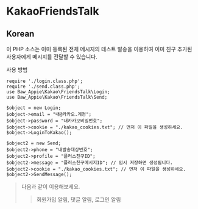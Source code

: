 # KakaoFriendsTalk
## Korean

이 PHP 소스는 이미 등록된 전체 메시지의 테스트 발송을 이용하여 이미 친구 추가된 사용자에게 메시지를 전달할 수 있습니다.

사용 방법

	require './login.class.php';
	require './send.class.php';
	use Baw_Appie\Kakao\FriendsTalk\Login;
	use Baw_Appie\Kakao\FriendsTalk\Send;

	$object = new Login;
	$object->email = "내@카카오.계정";
	$object->password = "내카카오비밀번호";
	$object->cookie = "./kakao_cookies.txt"; // 먼저 이 파일을 생성하세요.
	$object->LoginToKakao();

	$object2 = new Send;
	$object2->phone = "내발송대상번호";
	$object2->profile = "플러스친구ID";
	$object2->message = "플러스친구메시지ID"; // 임시 저장하면 생성됩니다.
	$object2->cookie = "./kakao_cookies.txt"; // 먼저 이 파일을 생성하세요.
	$object2->SendMessage();

>다음과 같이 이용해보세요.
>>회원가입 알림, 댓글 알림, 로그인 알림

